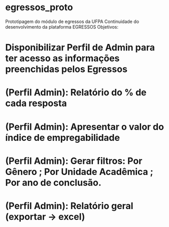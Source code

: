 # egressos_proto
Prototipagem do módulo de egressos da UFPA
Continuidade do desenvolvimento da plataforma EGRESSOS
Objetivos:
# Disponibilizar Perfil de Admin para ter acesso as informações preenchidas pelos Egressos
# (Perfil Admin): Relatório do % de cada resposta
# (Perfil Admin): Apresentar o valor do índice de empregabilidade
# (Perfil Admin): Gerar filtros: Por Gênero ; Por Unidade Acadêmica ; Por ano de conclusão.
# (Perfil Admin): Relatório geral (exportar -> excel)
